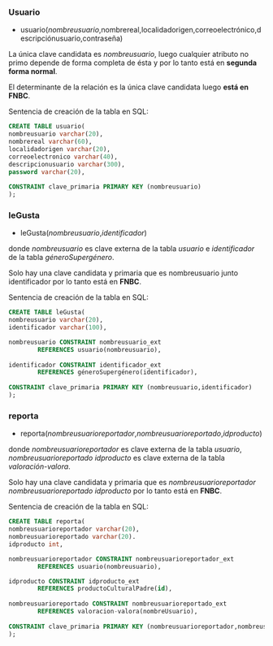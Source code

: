 ### Usuario

- usuario(_nombreusuario_,nombrereal,localidadorigen,correoelectrónico,descripciónusuario,contraseña)

La única clave candidata es _nombreusuario_, luego cualquier atributo no primo depende de forma completa de ésta y por lo tanto está
en **segunda forma normal**.

El determinante de la relación es la única clave candidata luego **está en FNBC**.

Sentencia de creación de la tabla en SQL:
```sql
CREATE TABLE usuario(
nombreusuario varchar(20),
nombrereal varchar(60),
localidadorigen varchar(20),
correoelectronico varchar(40),
descripcionusuario varchar(300),
password varchar(20),
        
CONSTRAINT clave_primaria PRIMARY KEY (nombreusuario)
);
```

### leGusta

- leGusta(_nombreusuario_,_identificador_)

donde *nombreusuario* es clave externa de la tabla *usuario* e *identificador* de la tabla *géneroSupergénero*.

Solo hay una clave candidata y primaria que es nombreusuario junto identificador por lo tanto está en **FNBC**.

Sentencia de creación de la tabla en SQL:
```sql
CREATE TABLE leGusta(
nombreusuario varchar(20),
identificador varchar(100),

nombreusuario CONSTRAINT nombreusuario_ext 
        REFERENCES usuario(nombreusuario),
		
identificador CONSTRAINT identificador_ext 
        REFERENCES géneroSupergénero(identificador),
        
CONSTRAINT clave_primaria PRIMARY KEY (nombreusuario,identificador)
);
```

### reporta

- reporta(_nombreusuarioreportador_,_nombreusuarioreportado_,_idproducto_)

donde *nombreusuarioreportador* es clave externa de la tabla *usuario*, *nombreusuarioreportado* *idproducto* es clave externa de la tabla *valoración-valora*.

Solo hay una clave candidata y primaria que es _nombreusuarioreportador_ _nombreusuarioreportado_ _idproducto_ por lo tanto está en **FNBC**.

Sentencia de creación de la tabla en SQL:
```sql
CREATE TABLE reporta(
nombreusuarioreportador varchar(20),
nombreusuarioreportado varchar(20).
idproducto int,

nombreusuarioreportador CONSTRAINT nombreusuarioreportador_ext 
        REFERENCES usuario(nombreusuario),

idproducto CONSTRAINT idproducto_ext 
        REFERENCES productoCulturalPadre(id),
		
nombreusuarioreportado CONSTRAINT nombreusuarioreportado_ext 
        REFERENCES valoracion-valora(nombreUsuario),
		
CONSTRAINT clave_primaria PRIMARY KEY (nombreusuarioreportador,nombreusuarioreportado,idproducto)
);
```
